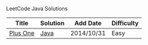 
LeetCode Java Solutions

| Title | Solution | Add Date | Difficulty |
| ----- | -------- | -------- | ---------- |
|[Plus One](https://oj.leetcode.com/problems/plus-one/)| [Java](./src/com/fiona/leetcode/PlusOneSolution.java)|2014/10/31|Easy|
